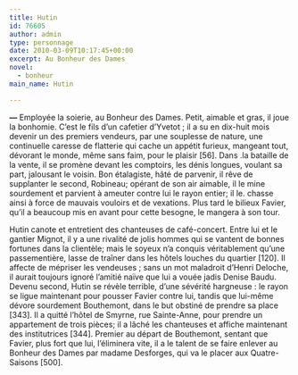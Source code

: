 ```yaml
---
title: Hutin
id: 76605
author: admin
type: personnage
date: 2010-03-09T10:17:45+00:00
excerpt: Au Bonheur des Dames
novel:
  - bonheur
main_name: Hutin

---
```

**—** Employée la soierie, au Bonheur des Dames. Petit, aimable et gras, il joue la bonhomie. C&rsquo;est le fils d&rsquo;un cafetier d&rsquo;Yvetot ; il a su en dix-huit mois devenir un des premiers vendeurs, par une souplesse de nature, une continuelle caresse de flatterie qui cache un appétit furieux, mangeant tout, dévorant le monde, même sans faim, pour le plaisir [56]. Dans .la bataille de la vente, il se promène devant les comptoirs, les dénis longues, voulant sa part, jalousant le voisin. Bon étalagiste, hâté de parvenir, il rêve de supplanter le second, Robineau; opérant de son air aimable, il le mine sourdement et parvient à ameuter contre lui le rayon entier; il le. chasse ainsi à force de mauvais vouloirs et de vexations. Plus tard le bilieux Favier, qu&rsquo;il a beaucoup mis en avant pour cette besogne, le mangera à son tour.

Hutin canote et entretient des chanteuses de café-concert. Entre lui et le gantier Mignot, il y a une rivalité de jolis hommes qui se vantent de bonnes fortunes dans la clientèle; mais le soyeux n&rsquo;a conquis véritablement qu&rsquo;une passementière, lasse de traîner dans les hôtels louches du quartier [120]. Il affecte de mépriser les vendeuses ; sans un mot maladroit d&rsquo;Henri Deloche, il aurait toujours ignoré l&rsquo;amitié naïve que lui a vouée jadis Denise Baudu. Devenu second, Hutin se révèle terrible, d&rsquo;une sévérité hargneuse : le rayon se ligue maintenant pour pousser Favier contre lui, tandis que lui-même dévore sourdement Bouthemont, dans le but obstiné de prendre sa place [343]. Il a quitté l&rsquo;hôtel de Smyrne, rue Sainte-Anne, pour prendre un appartement de trois pièces; il a lâché les chanteuses et affiche maintenant des institutrices [344]. Premier au départ de Bouthemont, sentant que Favier, plus fort que lui, l&rsquo;éliminera vite, il a le talent de se faire enlever au Bonheur des Dames par madame Desforges, qui va le placer aux Quatre-Saisons [500]. 
